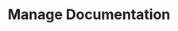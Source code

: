 ---
title: Manage Documentation
parent: For Project Managers
has_children: true
layout: default
lang: en
---